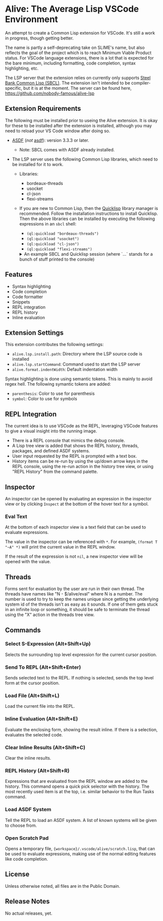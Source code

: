 # Alive: The Average Lisp VSCode Environment

An attempt to create a Common Lisp extension for VSCode. It's still a work in progress, though getting better.

The name is partly a self-deprecating take on SLIME's name, but also reflects the goal of the project which is to reach Minimum Viable Product status. For VSCode language extensions, there is a lot that is expected for the bare minimum, including formatting, code completion, syntax highlighting, etc.

The LSP server that the extension relies on currently only supports [Steel Bank Common Lisp (SBCL)](https://www.sbcl.org/). The extension isn't intended to be compiler-specific, but it is at the moment. The server can be found here, https://github.com/nobody-famous/alive-lsp

## Extension Requirements

The following must be installed prior to useing the Alive extension. It is okay for these to be installed after the extension is installed, although you may need to reload your VS Code window after doing so.

* [ASDF](https://asdf.common-lisp.dev/) (*not* [asdf](https://asdf-vm.com/)): version 3.3.3 or later.

  - Note: SBCL comes with ASDF already installed.

* The LSP server uses the following Common Lisp libraries, which need to be installed for it to work.
  - Libraries: 

    - bordeaux-threads
    - usocket
    - cl-json
    - flexi-streams

  - If you are new to Common Lisp, then the [Quicklisp](https://www.quicklisp.org/beta/) library manager is recommended. Follow the installation instructions to install Quicklisp. Then the above libraries can be installed by executing the following expressions in an `sbcl` shell:

    - `(ql:quickload "bordeaux-threads")`
    - `(ql:quickload "usocket")`
    - `(ql:quickload "cl-json")`
    - `(ql:quickload "flexi-streams")`

    <details>
    <summary>An example SBCL and Quicklisp session (where `...` stands for a bunch of stuff printed to the console)</summary>

    ```lisp
    > sbcl
    ...
    * (ql:quickload "bordeaux-threads")
    ...
    * (ql:quickload "usocket")
    ...
    * (ql:quickload "cl-json")
    ...
    * (ql:quickload "flexi-streams")
    ...
    ```
    </details>

## Features

-   Syntax highlighting
-   Code completion
-   Code formatter
-   Snippets
-   REPL integration
-   REPL history
-   Inline evaluation

## Extension Settings

This extension contributes the following settings:

-   `alive.lsp.install.path`: Directory where the LSP source code is installed
-   `alive.lsp.startCommand`: Command used to start the LSP server
-   `alive.format.indentWidth`: Default indentation width

Syntax highlighting is done using semantic tokens. This is mainly to avoid regex hell. The following symantic tokens are added:

-   `parenthesis`: Color to use for parenthesis
-   `symbol`: Color to use for symbols

## REPL Integration

The current idea is to use VSCode as the REPL, leveraging VSCode features to give a visual insight into the running image.

-   There is a REPL console that mimics the debug console.
-   A Lisp tree view is added that shows the REPL history, threads, packages, and defined ASDF systems.
-   User input requested by the REPL is prompted with a text box.
-   History items can be re-run by using the up/down arrow keys in the REPL console, using the re-run action in the history tree view, or using "REPL History" from the command palette.

## Inspector

An inspector can be opened by evaluating an expression in the inspector view or by clicking `Inspect` at the bottom of the hover text for a symbol.

### Eval Text

At the bottom of each inspector view is a text field that can be used to evaluate expressions.

The value in the inspector can be referenced with `*`. For example, `(format T "~A" *)` will print the current value in the REPL window.

If the result of the expression is not `nil`, a new inspector view will be opened with the value.

## Threads

Forms sent for evaluation by the user are run in their own thread. The threads have names like "N - $/alive/eval" where N is a number. The number is used to try to keep the names unique since getting the underlying system id of the threads isn't as easy as it sounds. If one of them gets stuck in an infinite loop or something, it should be safe to terminate the thread using the "X" action in the threads tree view.

## Commands

### Select S-Expression (Alt+Shift+Up)

Selects the surrounding top level expression for the current cursor position.

### Send To REPL (Alt+Shift+Enter)

Sends selected text to the REPL. If nothing is selected, sends the top level form at the cursor position.

### Load File (Alt+Shift+L)

Load the current file into the REPL.

### Inline Evaluation (Alt+Shift+E)

Evaluate the enclosing form, showing the result inline. If there is a selection, evaluates the selected code.

### Clear Inline Results (Alt+Shift+C)

Clear the inline results.

### REPL History (Alt+Shift+R)

Expressions that are evaluated from the REPL window are added to the history. This command opens a quick pick selector with the history. The most recently used item is at the top, i.e. similar behavior to the Run Tasks command.

### Load ASDF System

Tell the REPL to load an ASDF system. A list of known systems will be given to choose from.

### Open Scratch Pad

Opens a temporary file, `{workspace}/.vscode/alive/scratch.lisp`, that can be used to evaluate expressions, making use of the normal editing features like code completion.

## License

Unless otherwise noted, all files are in the Public Domain.

## Release Notes

No actual releases, yet.
